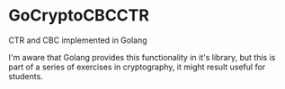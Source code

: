 
# GoCryptoCBCCTR
CTR and CBC implemented in Golang

I'm aware that Golang provides this functionality in it's library, but this is part of a series of exercises in cryptography, it might result useful for students.

